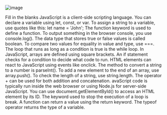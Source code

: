 ![image](https://github.com/user-attachments/assets/b9f07b44-f4bc-467e-a0ae-58ae32c81e61)

Fill in the blanks
JavaScript is a client-side scripting language.
You can declare a variable using let, const, or var.
To assign a string to a variable, use quotes like this: let name = 'John';
The function keyword is used to define a function.
To output something in the browser console, you use console.log().
The data type that stores true or false values is called boolean.
To compare two values for equality in value and type, use ===.
The loop that runs as long as a condition is true is the while loop.
In JavaScript, arrays are defined using square brackets.
An if statement checks for a condition to decide what code to run.
HTML elements can react to JavaScript using events like onclick.
The method to convert a string to a number is parseInt().
To add a new element to the end of an array, use array.push().
To check the length of a string, use string.length.
The operator + can be used for both addition and concatenation.
avaScript code is typically run inside the web browser or using Node.js for server-side JavaScript.
You can use document.getElementById() to access an HTML element by its ID.
The keyword used to stop the execution of a loop is break.
A function can return a value using the return keyword.
The typeof operator returns the type of a variable.
